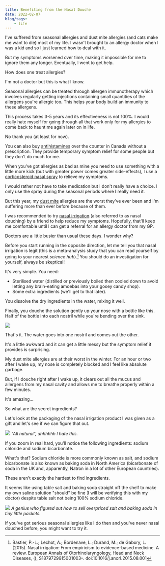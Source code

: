 ```yaml
---
title: Benefiting from the Nasal Douche
date: 2022-02-07
blog/tags:
    - life
---
```

I've suffered from seasonal allergies and dust mite allergies (and cats make me want to die) most of my life. I wasn't brought to an allergy doctor when I was a kid and so I just learned how to deal with it.

But my symptoms worsened over time, making it impossible for me to ignore them any longer. Eventually, I went to get help.

How does one treat allergies?

I'm not a doctor but this is what I know.

Seasonal allergies can be treated through allergen immunotherapy which involves regularly getting injections containing small quantities of the allergens you're allergic too. This helps your body build an immunity to these allergens.

This process takes 3-5 years and its effectiveness is not 100%. I would really hate myself for going through all that work only for my allergies to come back to haunt me again later on in life.

No thank you (at least for now).

You can also buy [antihistamines](https://en.wikipedia.org/wiki/Antihistamine) over the counter in Canada without a prescription. They provide temporary symptom relief for some people but they don't do much for me.

When you've got allergies as bad as mine you need to use something with a little more kick (but with greater power comes greater side-effects), I use a [corticosteroid nasal spray](https://en.wikipedia.org/wiki/Corticosteroid) to relieve my symptoms.

I would rather not have to take medication but I don't really have a choice. I only use the spray during the seasonal periods where I really need it.

But this year, my [dust mite](https://en.wikipedia.org/wiki/House_dust_mite) allergies are the worst they've ever been and I'm suffering more than ever before because of them.

I was recommended to try [nasal irrigation](https://en.wikipedia.org/wiki/Nasal_irrigation) (also referred to as nasal douching) by a friend to help reduce my symptoms. Hopefully, that'll keep me comfortable until I can get a referral for an allergy doctor from my GP.

Doctors are a little busier than usual these days. I wonder why?

Before you start running in the opposite direction, let me tell you that nasal irrigation is legit (this is a meta-analysis study that you can read yourself by going to your nearest _science hub_).[^1] You should do an investigation for yourself, always be skeptical!

It's very simple. You need:

- Sterilised water (distilled or previously boiled then cooled down to avoid letting any brain-eating amoebas into your gooey candy shop).
- Some extra ingredients (we'll get to that later).

You dissolve the dry ingredients in the water, mixing it well.

Finally, you douche the solution gently up your nose with a bottle like this. Half of the bottle into each nostril while you're bending over the sink.

![](bottle.jpg)

That's it. The water goes into one nostril and comes out the other.

It's a little awkward and it can get a little messy but the symptom relief it provides is surprising.

My dust mite allergies are at their worst in the winter. For an hour or two after I wake up, my nose is completely blocked and I feel like absolute garbage.

But, if I douche right after I wake up, it clears out all the mucus and allergens from my nasal cavity and allows me to breathe properly within a few minutes.

It's amazing...

So what are the secret ingredients?

Let's look at the packaging of the nasal irrigation product I was given as a gift and let's see if we can figure that out.

![](bag.jpg)
_"All natural", uhhhhhh I hate this._

If you zoom in real hard, you'll notice the following ingredients: sodium chloride and sodium bicarbonate.

What's that? Sodium chloride is more commonly known as salt, and sodium bicarbonate is also known as baking soda in North America (bicarbonate of soda in the UK and, apparently, Natron in a lot of other European countries).

These aren't exactly the hardest to find ingredients.

It seems like using table salt and baking soda straight off the shelf to make my own saline solution "should" be fine (I will be verifying this with my doctor) despite table salt not being 100% sodium chloride.

![](doctor.jpg)
_A genius who figured out how to sell overpriced salt and baking soda in tiny little packets._

If you've got serious seasonal allergies like I do then and you've never nasal douched before, you might want to try it.

[^1]: Bastier, P.-L.; Lechot, A.; Bordenave, L.; Durand, M.; de Gabory, L.  (2015). Nasal irrigation: From empiricism to evidence-based medicine. A review. European Annals of Otorhinolaryngology, Head and Neck Diseases, (), S1879729615001003–.         doi:10.1016/j.anorl.2015.08.001
